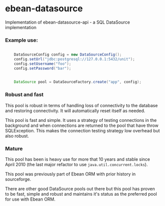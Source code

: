 # ebean-datasource
Implementation of ebean-datasource-api - a SQL DataSource implementation


### Example use:

```java

    DataSourceConfig config = new DataSourceConfig();
    config.setUrl("jdbc:postgresql://127.0.0.1:5432/unit");
    config.setUsername("foo");
    config.setPassword("bar");
    
    
    DataSource pool = DataSourceFactory.create("app", config);    

```


### Robust and fast

This pool is robust in terms of handling loss of connectivity to the database and restoring connectivity.
It will automatically reset itself as needed.

This pool is fast and simple. It uses a strategy of testing connections in the background and when connections
are returned to the pool that have throw SQLException. This makes the connection testing strategy low overhead
but also robust.



### Mature

This pool has been is heavy use for more that 10 years and stable since April 2010 (the last major refactor to use  `java.util.concurrent.locks`).  

This pool was previously part of Ebean ORM with prior history in sourceforge.

There are other good DataSource pools out there but this pool has proven to be fast, simple and robust and maintains it's status as the preferred pool for use with Ebean ORM.
